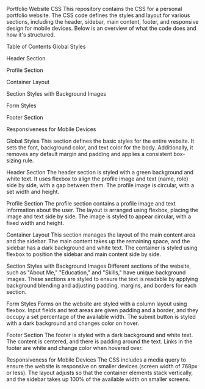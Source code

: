 Portfolio Website CSS
This repository contains the CSS for a personal portfolio website. The CSS code defines the styles and layout for various sections, including the header, sidebar, main content, footer, and responsive design for mobile devices. Below is an overview of what the code does and how it's structured.

Table of Contents
Global Styles

Header Section

Profile Section

Container Layout

Section Styles with Background Images

Form Styles

Footer Section

Responsiveness for Mobile Devices

Global Styles
This section defines the basic styles for the entire website. It sets the font, background color, and text color for the body. Additionally, it removes any default margin and padding and applies a consistent box-sizing rule.

Header Section
The header section is styled with a green background and white text. It uses flexbox to align the profile image and text (name, role) side by side, with a gap between them. The profile image is circular, with a set width and height.

Profile Section
The profile section contains a profile image and text information about the user. The layout is arranged using flexbox, placing the image and text side by side. The image is styled to appear circular, with a fixed width and height.

Container Layout
This section manages the layout of the main content area and the sidebar. The main content takes up the remaining space, and the sidebar has a dark background and white text. The container is styled using flexbox to position the sidebar and main content side by side.

Section Styles with Background Images
Different sections of the website, such as "About Me," "Education," and "Skills," have unique background images. These sections are styled to ensure the text is readable by applying background blending and adjusting padding, margins, and borders for each section.

Form Styles
Forms on the website are styled with a column layout using flexbox. Input fields and text areas are given padding and a border, and they occupy a set percentage of the available width. The submit button is styled with a dark background and changes color on hover.

Footer Section
The footer is styled with a dark background and white text. The content is centered, and there is padding around the text. Links in the footer are white and change color when hovered over.

Responsiveness for Mobile Devices
The CSS includes a media query to ensure the website is responsive on smaller devices (screen width of 768px or less). The layout adjusts so that the container elements stack vertically, and the sidebar takes up 100% of the available width on smaller screens.

